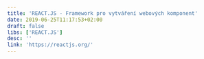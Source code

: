 ```yaml
---
title: 'REACT.JS - Framework pro vytváření webových komponent'
date: 2019-06-25T11:17:53+02:00
draft: false
libs: ['REACT.JS']
desc: ''
link: 'https://reactjs.org/'
---
```

